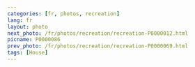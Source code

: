 ```yaml
---
categories: [fr, photos, recreation]
lang: fr
layout: photo
next_photo: /fr/photos/recreation/recreation-P0000012.html
picname: P0000086
prev_photo: /fr/photos/recreation/recreation-P0000069.html
tags: [House]
---
```

